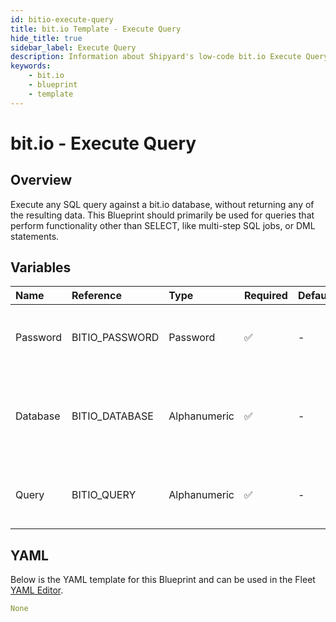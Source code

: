 ```yaml
---
id: bitio-execute-query
title: bit.io Template - Execute Query
hide_title: true
sidebar_label: Execute Query
description: Information about Shipyard's low-code bit.io Execute Query blueprint. Execute any SQL query against a bit.io database. 
keywords:
    - bit.io
    - blueprint
    - template
---
```


# bit.io - Execute Query

## Overview
Execute any SQL query against a bit.io database, without returning any of the resulting data. This Blueprint should primarily be used for queries that perform functionality other than SELECT, like multi-step SQL jobs, or DML statements.



## Variables

| Name | Reference | Type | Required | Default | Options | Description |
|:-----|:----------|:-----|:---------|:--------|:--------|:------------|
| Password | BITIO_PASSWORD  | Password |:white_check_mark: | - | - | Password associated to your bit.io account. For more information, see the Authorization documentation. |
| Database | BITIO_DATABASE  | Alphanumeric |:white_check_mark: | - | - | Name of the database to connect to. This is the same as your current repository name, which has the structure user_name/repo_name. |
| Query | BITIO_QUERY  | Alphanumeric |:white_check_mark: | - | - | Any SQL query that runs a job against the database (CREATE, DROP, INSERT, etc.). Formatting is ignored. |

## YAML
Below is the YAML template for this Blueprint and can be used in the Fleet [YAML Editor](../../reference/fleets/yaml-editor.md).
```yaml
None
```

